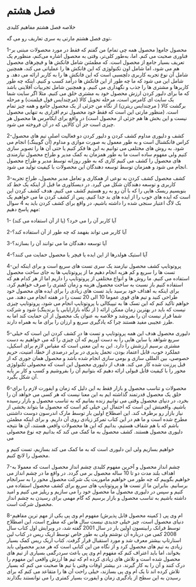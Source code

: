 # فصل هشتم

خلاصه فصل هشتم
مفاهیم کلیدی

توی فصل هشتم مارتی یه سری تعاریف رو می گه،

1-محصول جامع( محصول همه چی تمام)
من گفتم که فقط در مورد محصولات مبتنی بر فناوری صحبت می کنم. اما، به‌طور کلی‌تر، وقتی به محصول اشاره می‌کنم، منظورم یک تعریف بسیار جامع از محصول است. 
که مطمئنن شامل فانکش ها و فیچرهای محصول هم می شود، اما شامل اون تکنولوژی که این فانکش ها را عملیاتی می کند، همچنین شامل آن نوع تجربه کاربری دلچسبی است که این فانکش ها را به کاربر ارائه می دهد. 
و شامل این می شود که ما چه طور از این فانکش ها درآمد کسب و کنیم. 
اینکه چه طور کاربرها و مشتری ها را جذب و نگهداری می کنیم. 
و همچنین شامل تجربیات آفلاینی باشد که ما برای دلیور کردن ارزش محصول خود به مشتری خلق می کنیم. 
مثلا اگر سایت شما یک سایت ای کامرس است، مرحله تحویل کالا (مرچندایس فول فیلمنت) و مرحله برگشت کالا ( مرچندایس ریترن) از نگاه من جزئی از یک محصول جامع و همه چیز تمام است. (منظور مارتی این است که فقط خود محصول نرم افزاری به تنهایی محصول نیست و این بخش ها هم جزئی از محصول است) 
در واقع برای ایکامرس ها محصول هر چیزی است  جز آن کالایی که در آن فروخته می شود. 

2-کشف و دلیوری مداوم 
کشف کردن و دلیور کردن دو فعالیت اصلی تیم های محصول کراس فانکشنال است و به طور معمول به صورت موازی و مداوم (آن گویینگ) انجام می شود. 
به روش های مختلفی می توانیم به این ها فکر کنیم یا حتی آن ها را تصویر سازی کنیم ولی مفهوم ساده است ما به طور همزمان به کمک مدیر و طراح محصول نیازمندی های محصول را کشف می کنیم کاری که به طور روزانه توسط مدیر و طراح محصول انجام می شود و همزمان توسط توسعه دهندگان این محصولات با کیفیت تولید می شود. 

3-کشف محصول 
کشف کردن به نوعی از همکاری و تعامل مدیر محصول، طراح تجربه کاربری و توسعه دهندگان شکل می گیرد. در دیسکاوری ما قبل از اینکه یک خط کد بنویسیم ریسک هایی را که با آن رو به رو هستیم کشف می کنیم. 
هدف کشف کردن این است که ایده های خوب را از ایده های بد جدا کنیم. پس از کشف کردن ما می خواهیم یک بک لاگ اعتبار سنجی شده را داشته باشیم، در واقع برای کشف کردن باید به 4 سوال مهم پاسخ دهیم: 
 
1- آیا کاربر آن را می خرد؟ (یا از آن استفاده می کند) 

2-آیا کاربر می تواند بفهمد که چه طور از آن استفاده کند؟ 

3-آیا توسعه دهندگان ما می توانند آن را بسازند؟ 

4-آیا استیک هولدرها از این ایده یا فیچر یا محصول حمایت می کنند؟ 

4-پروتوتایپ 
کشف محصول نیازمند یک سری تست های سریع است و برای اینکه این تست ها را سریع و کم هزیه انجام دهیم  ما از پروتوتایپ ها به جای ساخت محصول استفاده می کنیم. ما روش ها و انواع مختلفی از پروتوتایپ را داریم اما از هر کدام هم که استفاده کنیم باز نسبت به ساخت محصول هزینه و زمان کمتری را صرف خواهیم کرد. 
برای اینکه به اهداف خود برسید باید تست های زیادی را برای ایده های محصول خود طراحی کنید و تیم های قوی عموما 10 الی 20 تست را در هفته انجام می دهند. 
می خواهم تاکید کنم که این تسک ها به تیپیکالی با پروتوتایپ انجام می شود، پروتوتایپ چیزی نیست که باید در بهترین زمان ممکن ارائه ( از نگاه بازارایابی یا برندینگ) شود و شرکت شما قرار نیست آن را بفروشد و خلاصه به عنوان یک محصول از آن حمایت کند اما به طرز عجیبی مفید هستند چرا که یادگیری سریع و ارزان را برای ما به همراه دارند. 

5-دلیوری محصول 
هدف این همه پروتوتایپ و تست ها در کشف کردن این است که خیلی سریع شواهد یا ساین هایی را به دست آوریم که آن چیزی را که می خواهیم به دست مشتری برسیم ارزشش را دارد. 
این به این معنی است که مقیاس لازم برای اسکیل، عملکرد خوب، قابل اعتماد بودن، تحمل پذیری در برابر درصدی از خطا، امنیت، حریم خصوصی، بین المللی سازی و بومی سازی انجام شده باشد و محصول همان جوری که از قبل پرزنت شده کار می کند. هدف از دلیوری محصول این است که محصولی تکنولوژی محور را با کیفیت قابل قبولی ارائه دهیم که بتوانیم آن را بفروشیم و کسب و کار بر پایه آن شکل بگیرد. 

6-محصولات و تناسب محصول و بازار 
فقط به این دلیل که زمان و ایفورت لازم را برای خلق یک محصول قدرتمند گذاشته ایم به این معنا نیست که هر کسی می خواهد آن را بخرد، در دنیای محصول وقتی می توانیم زنده بمانیم که به تناسب محصول و بازار رسیده باشیم. واقعیتش این است که احتمال این خیلی کم است که محصول ما بتواند بخشی از نیاز بازار رو برطرف کند. این اصطلاح اولین بار توسط مارک اندرسون دوست داشتنی مطرح شده است و ما هم در این کتاب تمرکز زیادی روی آن داریم. 
و برای اینکه مطمئن باشم که با هم شفاف هستیم، بدانیم که این ها محصولات واقعی هستند، آن ها نتیجه دلیوری محصول هستند. کشف محصول به ما کمک می کند که بدانیم چه نوع محصولی می

خواهیم بسازیم ولی این دلیوری است که به ما کمک می کند بسازیم، تست کنیم و محصول را لانچ کنیم.

7-چشم انداز محصول 
و آخرین مفهوم کلیدی چشم انداز محصول است که معمولا به اهداف بلند مدت دو تا 10 ساله محصول بر می گردد. در واقع ما در چشم انداز می خواهیم بگوییم که چه طور می خواهیم ماموریت یک شرکت محصول محور را به سرانجام برسانیم. 
بنابراین ما از تست ها و پروتوتایپ های سریع برای کشف محصول استفاده می کنیم و سپس در دلیوری محصول ما محصول خود را می سازیم و ریلیز می کنیم و امید داشته باشیم به تناسب محصول و بازار برسیم که گام مهمی برای رسیدن به چشم انداز محصول شرکت است. 

8-ام وی پی ( کمینه محصول قابل پذیرش) 
مفهوم ام وی پی یکی از مهم ترین مفاهیم دنیای محصول است، چیز خیلی جدیدی نیست سال هاس که مطرح است، این اصطلاح توسط فرانک رابینسون اولین بار در سال 2001 گفته شد، در ویرایش اول کتاب سال 2008 کمی من درباره آن نوشتم ولی به طور خاص توسط اریک ریس در کتاب لین استارتاپ بیشتر معرف شد و مورد استقبال قرار گرفت. 
کتاب اریک ریس کمک بسیار زیادی به تیم های محصول کرد و از نگاه من این کتابی است که هر مدیر محصولی باید بخواند، اما باید اعتراف کنم که مفهوم ام وی پی باعث سردرگمی بسیاری از تیم های محصول شده است و تلاش های زیادی کرده ام که تیم ها ارزش واقعی این مفهوم را درک کنند و آن را به کار گیرند. در بیشتر اوقات وقتی با تیم ها صحبت می کنم که بسیار تلاش کرده اند تا یک ام وی پی بسازند، خیلی راحت آن ها را متقاعد می کنم که برای رسیدن به این سطح از یادگیری زمان و ایفورت بسیار کمتری را می توانستند بگذارند